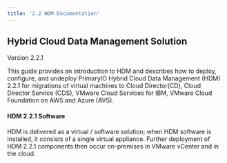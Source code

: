 ```yaml
---
title: '2.2 HDM Documentation'
---
```


## Hybrid Cloud Data Management Solution
Version 2.2.1

This guide provides an introduction to HDM and describes how to deploy, configure, and undeploy PrimaryIO Hybrid Cloud Data Management (HDM) 2.2.1 for migrations of virtual machines to Cloud Director(CD), Cloud Director Service (CDS), VMware Cloud Services for IBM, VMware Cloud Foundation on AWS and Azure (AVS).

#### HDM 2.2.1 Software

HDM is delivered as a virtual / software solution; when HDM software is installed, it consists of a single virtual appliance. Further deployment of HDM 2.2.1 components then occur on-premises in VMware vCenter and in the cloud.

